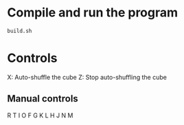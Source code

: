 # Compile and run the program
```
build.sh
```

# Controls

X: Auto-shuffle the cube
Z: Stop auto-shuffling the cube

## Manual controls

R T     I O
F G     K L
    H J
    N M
